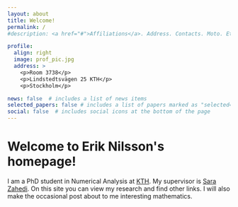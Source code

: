 ```yaml
---
layout: about
title: Welcome!
permalink: /
#description: <a href="#">Affiliations</a>. Address. Contacts. Moto. Etc.

profile:
  align: right
  image: prof_pic.jpg
  address: >
    <p>Room 3738</p>
    <p>Lindstedtsvägen 25 KTH</p>
    <p>Stockholm</p>

news: false  # includes a list of news items 
selected_papers: false # includes a list of papers marked as "selected={true}"
social: false  # includes social icons at the bottom of the page
---
```


<!---
Write your biography here. Tell the world about yourself. Link to your favorite [subreddit](http://reddit.com){:target="\_blank"}. You can put a picture in, too. The code is already in, just name your picture `prof_pic.jpg` and put it in the `img/` folder.

Put your address / P.O. box / other info right below your picture. You can also disable any these elements by editing `profile` property of the YAML header of your `_pages/about.md`. Edit `_bibliography/papers.bib` and Jekyll will render your [publications page](/al-folio/publications/) automatically.

Link to your social media connections, too. This theme is set up to use [Font Awesome icons](http://fortawesome.github.io/Font-Awesome/){:target="\_blank"} and [Academicons](https://jpswalsh.github.io/academicons/){:target="\_blank"}, like the ones below. Add your Facebook, Twitter, LinkedIn, Google Scholar, or just disable all of them.
-->

# Welcome to Erik Nilsson's homepage!

I am a PhD student in Numerical Analysis at [KTH](https://www.kth.se/profile/erikni6). My supervisor is [Sara Zahedi](https://www.kth.se/profile/sara7). On this site you can view my research and find other links.
I will also make the occasional post about to me interesting mathematics.

<!--
KTH web: [link](https://www.kth.se/profile/erikni6)
youtube: [link](https://youtu.be/gHnMNyNgrio)

# Current position

PhD student at KTH Royal Institute of Technology

Supervisor: Sara Zahedi
-->

